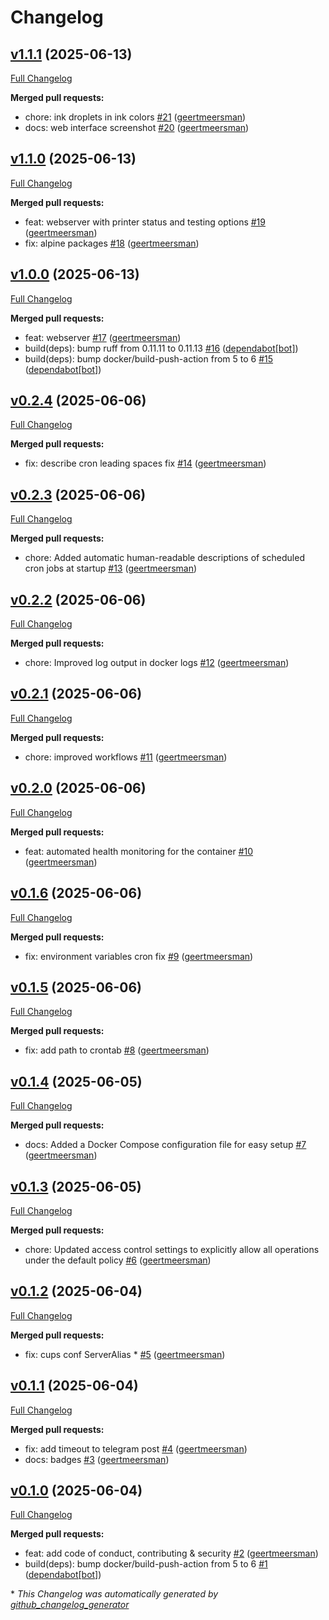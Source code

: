 # Changelog

## [v1.1.1](https://github.com/geertmeersman/print-color-test/tree/v1.1.1) (2025-06-13)

[Full Changelog](https://github.com/geertmeersman/print-color-test/compare/v1.1.0...v1.1.1)

**Merged pull requests:**

- chore: ink droplets in ink colors [\#21](https://github.com/geertmeersman/print-color-test/pull/21) ([geertmeersman](https://github.com/geertmeersman))
- docs: web interface screenshot [\#20](https://github.com/geertmeersman/print-color-test/pull/20) ([geertmeersman](https://github.com/geertmeersman))

## [v1.1.0](https://github.com/geertmeersman/print-color-test/tree/v1.1.0) (2025-06-13)

[Full Changelog](https://github.com/geertmeersman/print-color-test/compare/v1.0.0...v1.1.0)

**Merged pull requests:**

- feat: webserver with printer status and testing options [\#19](https://github.com/geertmeersman/print-color-test/pull/19) ([geertmeersman](https://github.com/geertmeersman))
- fix: alpine packages [\#18](https://github.com/geertmeersman/print-color-test/pull/18) ([geertmeersman](https://github.com/geertmeersman))

## [v1.0.0](https://github.com/geertmeersman/print-color-test/tree/v1.0.0) (2025-06-13)

[Full Changelog](https://github.com/geertmeersman/print-color-test/compare/v0.2.4...v1.0.0)

**Merged pull requests:**

- feat: webserver [\#17](https://github.com/geertmeersman/print-color-test/pull/17) ([geertmeersman](https://github.com/geertmeersman))
- build\(deps\): bump ruff from 0.11.11 to 0.11.13 [\#16](https://github.com/geertmeersman/print-color-test/pull/16) ([dependabot[bot]](https://github.com/apps/dependabot))
- build\(deps\): bump docker/build-push-action from 5 to 6 [\#15](https://github.com/geertmeersman/print-color-test/pull/15) ([dependabot[bot]](https://github.com/apps/dependabot))

## [v0.2.4](https://github.com/geertmeersman/print-color-test/tree/v0.2.4) (2025-06-06)

[Full Changelog](https://github.com/geertmeersman/print-color-test/compare/v0.2.3...v0.2.4)

**Merged pull requests:**

- fix: describe cron leading spaces fix [\#14](https://github.com/geertmeersman/print-color-test/pull/14) ([geertmeersman](https://github.com/geertmeersman))

## [v0.2.3](https://github.com/geertmeersman/print-color-test/tree/v0.2.3) (2025-06-06)

[Full Changelog](https://github.com/geertmeersman/print-color-test/compare/v0.2.2...v0.2.3)

**Merged pull requests:**

- chore: Added automatic human-readable descriptions of scheduled cron jobs at startup [\#13](https://github.com/geertmeersman/print-color-test/pull/13) ([geertmeersman](https://github.com/geertmeersman))

## [v0.2.2](https://github.com/geertmeersman/print-color-test/tree/v0.2.2) (2025-06-06)

[Full Changelog](https://github.com/geertmeersman/print-color-test/compare/v0.2.1...v0.2.2)

**Merged pull requests:**

- chore: Improved log output in docker logs [\#12](https://github.com/geertmeersman/print-color-test/pull/12) ([geertmeersman](https://github.com/geertmeersman))

## [v0.2.1](https://github.com/geertmeersman/print-color-test/tree/v0.2.1) (2025-06-06)

[Full Changelog](https://github.com/geertmeersman/print-color-test/compare/v0.2.0...v0.2.1)

**Merged pull requests:**

- chore: improved workflows [\#11](https://github.com/geertmeersman/print-color-test/pull/11) ([geertmeersman](https://github.com/geertmeersman))

## [v0.2.0](https://github.com/geertmeersman/print-color-test/tree/v0.2.0) (2025-06-06)

[Full Changelog](https://github.com/geertmeersman/print-color-test/compare/v0.1.6...v0.2.0)

**Merged pull requests:**

- feat: automated health monitoring for the container [\#10](https://github.com/geertmeersman/print-color-test/pull/10) ([geertmeersman](https://github.com/geertmeersman))

## [v0.1.6](https://github.com/geertmeersman/print-color-test/tree/v0.1.6) (2025-06-06)

[Full Changelog](https://github.com/geertmeersman/print-color-test/compare/v0.1.5...v0.1.6)

**Merged pull requests:**

- fix: environment variables cron fix [\#9](https://github.com/geertmeersman/print-color-test/pull/9) ([geertmeersman](https://github.com/geertmeersman))

## [v0.1.5](https://github.com/geertmeersman/print-color-test/tree/v0.1.5) (2025-06-06)

[Full Changelog](https://github.com/geertmeersman/print-color-test/compare/v0.1.4...v0.1.5)

**Merged pull requests:**

- fix: add path to crontab [\#8](https://github.com/geertmeersman/print-color-test/pull/8) ([geertmeersman](https://github.com/geertmeersman))

## [v0.1.4](https://github.com/geertmeersman/print-color-test/tree/v0.1.4) (2025-06-05)

[Full Changelog](https://github.com/geertmeersman/print-color-test/compare/v0.1.3...v0.1.4)

**Merged pull requests:**

- docs: Added a Docker Compose configuration file for easy setup [\#7](https://github.com/geertmeersman/print-color-test/pull/7) ([geertmeersman](https://github.com/geertmeersman))

## [v0.1.3](https://github.com/geertmeersman/print-color-test/tree/v0.1.3) (2025-06-05)

[Full Changelog](https://github.com/geertmeersman/print-color-test/compare/v0.1.2...v0.1.3)

**Merged pull requests:**

- chore: Updated access control settings to explicitly allow all operations under the default policy [\#6](https://github.com/geertmeersman/print-color-test/pull/6) ([geertmeersman](https://github.com/geertmeersman))

## [v0.1.2](https://github.com/geertmeersman/print-color-test/tree/v0.1.2) (2025-06-04)

[Full Changelog](https://github.com/geertmeersman/print-color-test/compare/v0.1.1...v0.1.2)

**Merged pull requests:**

- fix: cups conf ServerAlias \* [\#5](https://github.com/geertmeersman/print-color-test/pull/5) ([geertmeersman](https://github.com/geertmeersman))

## [v0.1.1](https://github.com/geertmeersman/print-color-test/tree/v0.1.1) (2025-06-04)

[Full Changelog](https://github.com/geertmeersman/print-color-test/compare/v0.1.0...v0.1.1)

**Merged pull requests:**

- fix: add timeout to telegram post [\#4](https://github.com/geertmeersman/print-color-test/pull/4) ([geertmeersman](https://github.com/geertmeersman))
- docs: badges [\#3](https://github.com/geertmeersman/print-color-test/pull/3) ([geertmeersman](https://github.com/geertmeersman))

## [v0.1.0](https://github.com/geertmeersman/print-color-test/tree/v0.1.0) (2025-06-04)

[Full Changelog](https://github.com/geertmeersman/print-color-test/compare/01a7ad5c182ca905fe20829249b199816b48b1d7...v0.1.0)

**Merged pull requests:**

- feat: add code of conduct, contributing & security [\#2](https://github.com/geertmeersman/print-color-test/pull/2) ([geertmeersman](https://github.com/geertmeersman))
- build\(deps\): bump docker/build-push-action from 5 to 6 [\#1](https://github.com/geertmeersman/print-color-test/pull/1) ([dependabot[bot]](https://github.com/apps/dependabot))



\* *This Changelog was automatically generated by [github_changelog_generator](https://github.com/github-changelog-generator/github-changelog-generator)*
